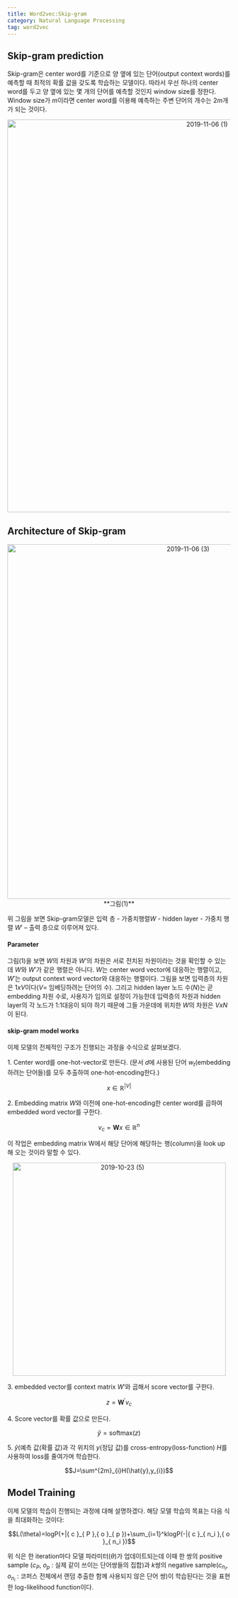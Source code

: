 ```yaml
---
title: Word2vec:Skip-gram
category: Natural Language Processing
tag: word2vec
---
```


## Skip-gram prediction

Skip-gram은 center word를 기준으로 양 옆에 있는 단어(output context words)를 예측할 때 최적의 확률 값을 갖도록 학습하는 모델이다. 따라서 우선 하나의 center word를 두고 양 옆에 있는 몇 개의 단어를 예측할 것인지 window size를 정한다. Window size가 $m$이라면 center word를 이용해 예측하는 주변 단어의 개수는 $2m$개가 되는 것이다.

<center><img width="886" alt="2019-11-06 (1)" src="https://user-images.githubusercontent.com/53667002/68258825-4a8db600-007b-11ea-9df7-6c5d8326cf9a.png"></center>

## Architecture of Skip-gram

<center><img width="800" alt="2019-11-06 (3)" src="https://user-images.githubusercontent.com/53667002/68263585-aeb77680-0089-11ea-8aae-0a3c5d241512.png"></center>
<center>**그림(1)**</center>

위 그림을 보면 Skip-gram모델은 입력 층 - 가중치행렬$W$ - hidden layer - 가중치 행렬 $W'$ – 출력 층으로 이루어져 있다. 

#### Parameter

그림(1)을 보면 $W$의 차원과 $W’$의 차원은 서로 전치된 차원이라는 것을 확인할 수 있는데 $W$와 $W'$가 같은 행렬은 아니다. $W$는 center word vector에 대응하는 행렬이고, $W'$는 output context word vector와 대응하는 행렬이다. 그림을 보면 입력층의 차원은 1$xV$이다($V$= 임베딩하려는 단어의 수). 그리고 hidden layer 노드 수($N$)는 곧 embedding 차원 수로, 사용자가 임의로 설정이 가능한데 입력층의 차원과 hidden layer의 각 노드가 1:1대응이 되야 하기 때문에 그들 가운데에 위치한 $W$의 차원은 $V x N$이 된다. 

#### skip-gram model works

이제 모델의 전체적인 구조가 진행되는 과정을 수식으로 살펴보겠다.

1\. Center word를 one-hot-vector로 만든다. (문서 $d$에 사용된 단어 $w_t$(embedding하려는 단어들)를 모두 추출하여 one-hot-encoding한다.)

$$x\in\mathbb{R}^{|V|}$$

2\. Embedding matrix $W$와 이전에 one-hot-encoding한 center word를 곱하여 embedded word vector를 구한다. 

$$v_c=\mathbf{W}x\in\mathbb{R}^n$$

이 작업은 embedding matrix W에서 해당 단어에 해당하는 행(column)을 look up해 오는 것이라 말할 수 있다.

<center><img width="481" alt="2019-10-23 (5)" src="https://user-images.githubusercontent.com/53667002/68264390-0bb42c00-008c-11ea-86c9-f2b3b2b81cd7.png"></center>

3\. embedded vector를 context matrix $W'$와 곱해서 score vector를 구한다. 

$$z=\mathbf{W}^{\prime}v_c$$

4\. Score vector를 확률 값으로 만든다.

$$\hat{y}=\text{softmax}(z)$$

5\. $\hat{y}$(예측 값(확률 값)과 각 위치의 $y$(정답 값)를 cross-entropy(loss-function) $H$를 사용하여 loss를 줄여가며 학습한다. 

$$J=\sum^{2m}_{i}H(\hat{y},y_{i})$$

## Model Training

이제 모델의 학습이 진행되는 과정에 대해 설명하겠다. 해당 모델 학습의 목표는 다음 식을 최대화하는 것이다:

$$L(\theta)=logP⁡(+|{ c }_{ P },{ o }_{ p })+\sum_{i=1}^klogP⁡(-|{ c }_{ n_i },{ o }_{ n_i })$$

위 식은 한 iteration마다 모델 파라미터($\theta$)가 업데이트되는데 이때 한 쌍의 positive sample ($c_P$, $o_p$ : 실제 같이 쓰이는 단어쌍들의 집합)과 $k$쌍의 negative sample($c_{n_i}$, $o_{n_i}$ : 코퍼스 전체에서 랜덤 추출한 함께 사용되지 않은 단어 쌍)이 학습된다는 것을 표현한 log-likelihood function이다. 

